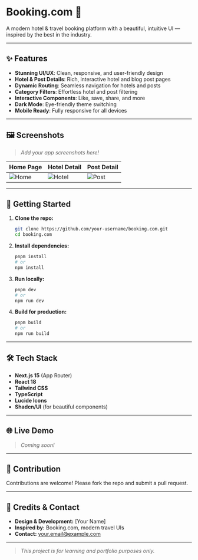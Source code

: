 # Booking.com 🏨

A modern hotel & travel booking platform with a beautiful, intuitive UI — inspired by the best in the industry.

---

## ✨ Features

- **Stunning UI/UX**: Clean, responsive, and user-friendly design
- **Hotel & Post Details**: Rich, interactive hotel and blog post pages
- **Dynamic Routing**: Seamless navigation for hotels and posts
- **Category Filters**: Effortless hotel and post filtering
- **Interactive Components**: Like, save, share, and more
- **Dark Mode**: Eye-friendly theme switching
- **Mobile Ready**: Fully responsive for all devices

---

## 🖼️ Screenshots

> _Add your app screenshots here!_

| Home Page                                            | Hotel Detail                                             | Post Detail                                            |
| ---------------------------------------------------- | -------------------------------------------------------- | ------------------------------------------------------ |
| ![Home](https://placehold.co/300x200?text=Home+Page) | ![Hotel](https://placehold.co/300x200?text=Hotel+Detail) | ![Post](https://placehold.co/300x200?text=Post+Detail) |

---

## 🚀 Getting Started

1. **Clone the repo:**
   ```bash
   git clone https://github.com/your-username/booking.com.git
   cd booking.com
   ```
2. **Install dependencies:**
   ```bash
   pnpm install
   # or
   npm install
   ```
3. **Run locally:**
   ```bash
   pnpm dev
   # or
   npm run dev
   ```
4. **Build for production:**
   ```bash
   pnpm build
   # or
   npm run build
   ```

---

## 🛠️ Tech Stack

- **Next.js 15** (App Router)
- **React 18**
- **Tailwind CSS**
- **TypeScript**
- **Lucide Icons**
- **Shadcn/UI** (for beautiful components)

---

## 🌐 Live Demo

> _Coming soon!_

---

## 🤝 Contribution

Contributions are welcome! Please fork the repo and submit a pull request.

---

## 👤 Credits & Contact

- **Design & Development:** [Your Name]
- **Inspired by:** Booking.com, modern travel UIs
- **Contact:** your.email@example.com

---

> _This project is for learning and portfolio purposes only._
